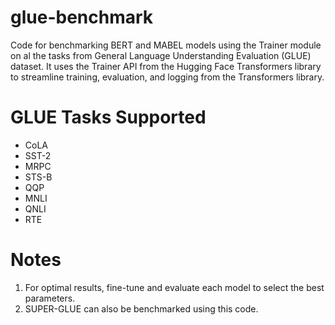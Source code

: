 # glue-benchmark
Code for benchmarking BERT and MABEL models using the Trainer module on al the tasks from General Language Understanding Evaluation (GLUE) dataset. It uses the Trainer API from the Hugging Face Transformers library to streamline training, evaluation, and logging from the Transformers library. 

# GLUE Tasks Supported
* CoLA
* SST-2
* MRPC
* STS-B
* QQP
* MNLI
* QNLI
* RTE

#  Notes
1. For optimal results, fine-tune and evaluate each model to select the best parameters.
2. SUPER-GLUE can also be benchmarked using this code.

